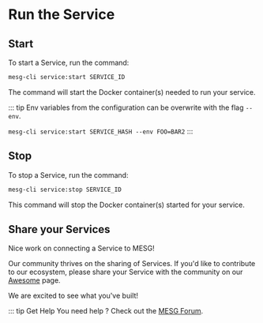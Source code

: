 # Run the Service

## Start

To start a Service, run the command:

```bash
mesg-cli service:start SERVICE_ID
```

The command will start the Docker container\(s\) needed to run your service.

::: tip
Env variables from the configuration can be overwrite with the flag `--env`.

`mesg-cli service:start SERVICE_HASH --env FOO=BAR2`
:::

## Stop

To stop a Service, run the command:

```bash
mesg-cli service:stop SERVICE_ID
```

This command will stop the Docker container\(s\) started for your service.

## Share your Services

Nice work on connecting a Service to MESG!   
  
Our community thrives on the sharing of Services.  If you'd like to contribute to our ecosystem, please share your Service with the community on our [Awesome](https://github.com/mesg-foundation/awesome) page.   
  
We are excited to see what you've built!

::: tip Get Help
You need help ? Check out the <a href="https://forum.mesg.com" target="_blank">MESG Forum</a>.
